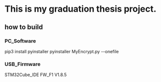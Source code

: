 # This is my graduation thesis project.
## how to build
### PC_Software
pip3 install pyinstaller
pyinstaller MyEncrypt.py --onefile
### USB_Firmware
STM32Cube_IDE FW_F1 V1.8.5

